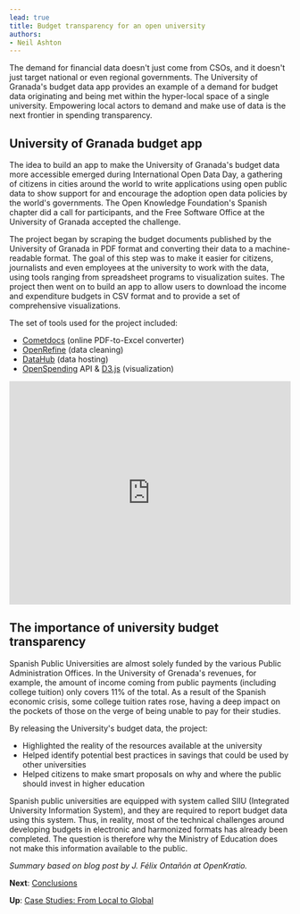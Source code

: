 ```yaml
---
lead: true
title: Budget transparency for an open university
authors:
- Neil Ashton
---
```

The demand for financial data doesn't just come from CSOs, and it doesn't just target national or even regional governments. The University of Granada's budget data app provides an example of a demand for budget data originating and being met within the hyper-local space of a single university. Empowering local actors to demand and make use of data is the next frontier in spending transparency.

## University of Granada budget app

The idea to build an app to make the University of Granada's budget data more accessible emerged during International Open Data Day, a gathering of citizens in cities around the world to write applications using open public data to show support for and encourage the adoption open data policies by the world's governments. The Open Knowledge Foundation's Spanish chapter did a call for participants, and the Free Software Office at the University of Granada accepted the challenge.

The project began by scraping the budget documents published by the University of Granada in PDF format and converting their data to a machine-readable format. The goal of this step was to make it easier for citizens, journalists and even employees at the university to work with the data, using tools ranging from spreadsheet programs to visualization suites. The project then went on to build an app to allow users to download the income and expenditure budgets in CSV format and to provide a set of comprehensive visualizations.

The set of tools used for the project included:

* [Cometdocs](http://www.cometdocs.com) (online PDF-to-Excel converter)
* [OpenRefine](http://openrefine.org) (data cleaning)
* [DataHub](http://datahub.io) (data hosting)
* [OpenSpending](http://openspending.org) API & [D3.js](http://d3js.org) (visualization)

<iframe width='100%' height='400' src='http://openspending.org/upo-income-budget/embed?widget=treemap&state=%7B%22drilldown%22%3A%22articulo%22%2C%22year%22%3A%222012%22%2C%22cuts%22%3A%7B%7D%2C%22drilldowns%22%3A%5B%22articulo%22%5D%7D&width=700&height=400' frameborder='0'></iframe>

## The importance of university budget transparency

Spanish Public Universities are almost solely funded by the various Public Administration Offices. In the University of Grenada's revenues, for example, the amount of income coming from public payments (including college tuition) only covers 11% of the total. As a result of the Spanish economic crisis, some college tuition rates rose, having a deep impact on the
pockets of those on the verge of being unable to pay for their studies.

By releasing the University's budget data, the project:

* Highlighted the reality of the resources available at the university
* Helped identify potential best practices in savings that could be used by other universities
* Helped citizens to make smart proposals on why and where the public should invest in higher education

Spanish public universities are equipped with system called SIIU (Integrated University Information System), and they are required to report budget data using this system. Thus, in reality, most of the technical challenges around developing budgets in electronic and harmonized formats has already been completed. The question is therefore why the Ministry of Education does not make this information available to the public.

*Summary based on blog post by J. Félix Ontañón at OpenKratio.*

**Next**: [Conclusions](../../conclusions/)

**Up**: [Case Studies: From Local to Global](../)
